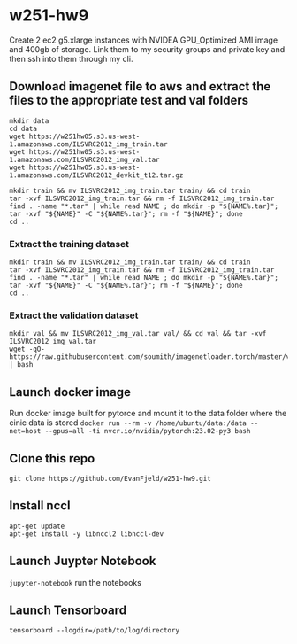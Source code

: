 # w251-hw9

Create 2 ec2 g5.xlarge instances with NVIDEA GPU_Optimized AMI image and 400gb of storage. Link them to my security groups and private key and then ssh into them through my cli.

## Download imagenet file to aws and extract the files to the appropriate test and val folders
```
mkdir data
cd data
wget https://w251hw05.s3.us-west-1.amazonaws.com/ILSVRC2012_img_train.tar
wget https://w251hw05.s3.us-west-1.amazonaws.com/ILSVRC2012_img_val.tar
wget https://w251hw05.s3.us-west-1.amazonaws.com/ILSVRC2012_devkit_t12.tar.gz

mkdir train && mv ILSVRC2012_img_train.tar train/ && cd train
tar -xvf ILSVRC2012_img_train.tar && rm -f ILSVRC2012_img_train.tar
find . -name "*.tar" | while read NAME ; do mkdir -p "${NAME%.tar}"; tar -xvf "${NAME}" -C "${NAME%.tar}"; rm -f "${NAME}"; done
cd ..
```

### Extract the training dataset
```
mkdir train && mv ILSVRC2012_img_train.tar train/ && cd train
tar -xvf ILSVRC2012_img_train.tar && rm -f ILSVRC2012_img_train.tar
find . -name "*.tar" | while read NAME ; do mkdir -p "${NAME%.tar}"; tar -xvf "${NAME}" -C "${NAME%.tar}"; rm -f "${NAME}"; done
cd ..
```

### Extract the validation dataset
```
mkdir val && mv ILSVRC2012_img_val.tar val/ && cd val && tar -xvf ILSVRC2012_img_val.tar
wget -qO- https://raw.githubusercontent.com/soumith/imagenetloader.torch/master/valprep.sh | bash
```

## Launch docker image
Run docker image built for pytorce and mount it to the data folder where the cinic data is stored
```docker run --rm -v /home/ubuntu/data:/data --net=host --gpus=all -ti nvcr.io/nvidia/pytorch:23.02-py3 bash```

## Clone this repo
```git clone https://github.com/EvanFjeld/w251-hw9.git```

## Install nccl
```
apt-get update
apt-get install -y libnccl2 libnccl-dev
```

## Launch Juypter Notebook
```jupyter-notebook```
run the notebooks

## Launch Tensorboard
```tensorboard --logdir=/path/to/log/directory```

